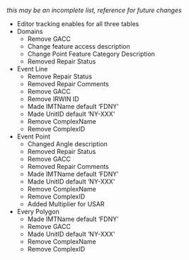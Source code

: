 _this may be an incomplete list, reference for future changes_

- Editor tracking enables for all three tables
- Domains
  - Remove GACC
  - Change feature access description
  - Change Point Feature Category Description
  - Removed Repair Status
- Event Line
  - Remove Repair Status
  - Removed Repair Comments
  - Remove GACC
  - Remove IRWIN ID
  - Made IMTName default ‘FDNY'
  - Made UnitID default ‘NY-XXX'
  - Remove ComplexName
  - Remove ComplexID
- Event Point
  - Changed Angle description
  - Removed Repair Status
  - Remove GACC
  - Removed Repair Comments
  - Made IMTName default ‘FDNY'
  - Made UnitID default ‘NY-XXX'
  - Remove ComplexName
  - Remove ComplexID
  - Added Multiplier for USAR
- Every Polygon
  - Made IMTName default ‘FDNY'
  - Remove GACC
  - Made UnitID default ‘NY-XXX'
  - Remove ComplexName
  - Remove ComplexID